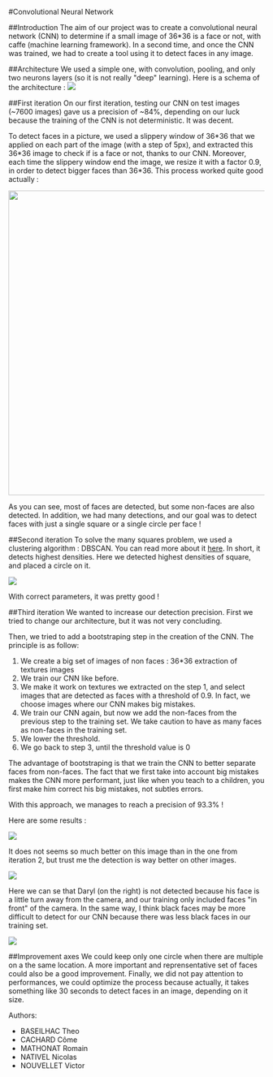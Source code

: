 #Convolutional Neural Network

##Introduction
The aim of our project was to create a convolutional neural network (CNN) to determine if a small image of 36*36 is
a face or not, with caffe (machine learning framework).
In a second time, and once the CNN was trained, we had to create a tool using it to detect faces in any image.

##Architecture
We used a simple one, with convolution, pooling, and only two neurons layers (so it is not really "deep" learning).
Here is a schema of the architecture :
![](https://raw.githubusercontent.com/Romathonat/vulgaireDevEntries/master/CNNarticle/architecture.png)

##First iteration
On our first iteration, testing our CNN on test images (~7600 images) gave us a precision of ~84%, depending on our luck
because the training of the CNN is not deterministic. It was decent. 

To detect faces in a picture, we used a slippery window of 36\*36 that we applied on each part of the image (with a step of 5px),
and extracted this 36\*36 image to check if is a face or not, thanks to our CNN. Moreover, each time the slippery window
end the image, we resize it with a factor 0.9, in order to detect bigger faces than 36*36.
This process worked quite good actually :


<img src="https://raw.githubusercontent.com/Romathonat/vulgaireDevEntries/master/CNNarticle/iteration1.jpg" width="600">

As you can see, most of faces are detected, but some non-faces are also detected. In addition, we had many detections, and our goal was to detect faces with just a single square or a single circle per face !

##Second iteration
To solve the many squares problem, we used a clustering algorithm : DBSCAN. You can read more about it [here](https://en.wikipedia.org/wiki/DBSCAN). In short, it detects highest densities. Here we detected highest densities of 
square, and placed a circle on it.

![](https://raw.githubusercontent.com/Romathonat/vulgaireDevEntries/master/CNNarticle/cluster.jpg)

With correct parameters, it was pretty good !

##Third iteration
We wanted to increase our detection precision. First we tried to change our architecture, but it was not very concluding. 

Then, we tried to add a bootstraping step in the creation of the CNN. The principle is as follow:

1. We create a big set of images of non faces : 36\*36 extraction of textures images
2. We train our CNN like before.
3. We make it work on textures we extracted on the step 1, and select images that are detected as faces with a threshold of 0.9. In fact, we choose images where our CNN makes big mistakes.
4. We train our CNN again, but now we add the non-faces from the previous step to the training set. We take caution to have as many faces as non-faces in the training set.
5. We lower the threshold.
6. We go back to step 3, until the threshold value is 0

The advantage of bootstraping is that we train the CNN to better separate faces from non-faces. The fact that we first take into account big mistakes makes the CNN more performant, just like when you teach to a children, you first make him correct his big mistakes, not subtles errors.

With this approach, we manages to reach a precision of 93.3% !

Here are some results :

![](https://raw.githubusercontent.com/Romathonat/vulgaireDevEntries/master/CNNarticle/iteration3.jpg)

It does not seems so much better on this image than in the one from iteration 2, but trust me the detection is way better on other images.

![](https://raw.githubusercontent.com/Romathonat/vulgaireDevEntries/master/CNNarticle/twd.jpg_with_clusters_on_source.jpg)
 	
Here we can se that Daryl (on the right) is not detected because his face is a little turn away from the camera, and our training only included faces "in front" of the camera. In the same way, I think black faces may be more difficult to detect for our CNN because there was less black faces in our training set.

![](https://raw.githubusercontent.com/Romathonat/vulgaireDevEntries/master/CNNarticle/irlande.jpg_with_clusters_on_source.jpg)

##Improvement axes
We could keep only one circle when there are multiple on a the same location. A more important and reprensentative set of faces could also be a good improvement. Finally, we did not pay attention to performances, we could optimize the process because actually, it takes something like 30 seconds to detect faces in an image, depending on it size.

Authors: 
- BASEILHAC Theo
- CACHARD Côme
- MATHONAT Romain
- NATIVEL Nicolas
- NOUVELLET Victor

